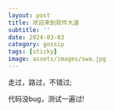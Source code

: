 ```yaml
---
layout: post
title: 欢迎来到软件大道
subtitle: ''
date: 2024-03-03
category: gossip
tags: [sticky]
image: assets/images/swa.jpg
---
```


走过，路过，不错过;

代码没bug，测试一遍过!

